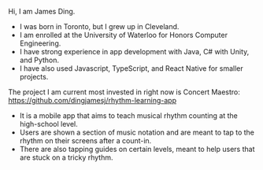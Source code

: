 Hi, I am James Ding.
- I was born in Toronto, but I grew up in Cleveland.
- I am enrolled at the University of Waterloo for Honors Computer Engineering.
- I have strong experience in app development with Java, C# with Unity, and Python.
- I have also used Javascript, TypeScript, and React Native for smaller projects.

The project I am current most invested in right now is Concert Maestro:
https://github.com/dingjamesj/rhythm-learning-app
- It is a mobile app that aims to teach musical rhythm counting at the high-school level.
- Users are shown a section of music notation and are meant to tap to the rhythm on their screens after a count-in.
- There are also tapping guides on certain levels, meant to help users that are stuck on a tricky rhythm.
